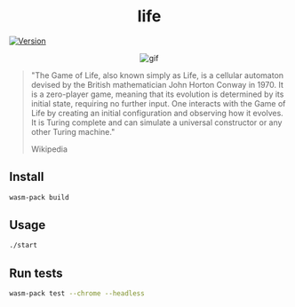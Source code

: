 <h1 align="center">life</h1>
<p>
  <a href="https://www.npmjs.com/package/hello-wasm" target="_blank">
    <img alt="Version" src="https://img.shields.io/npm/v/hello-wasm.svg">
  </a>
</p>

<div align="center">
    <img src="./f.gif" alt="gif">
</div>

> "The Game of Life, also known simply as Life, is a cellular automaton devised by the British mathematician John Horton Conway in 1970. 
> It is a zero-player game, meaning that its evolution is determined by its initial state, requiring no further input. 
> One interacts with the Game of Life by creating an initial configuration and observing how it evolves. 
> It is Turing complete and can simulate a universal constructor or any other Turing machine."
>
> Wikipedia

## Install

```sh
wasm-pack build
```

## Usage

```sh
./start
```

## Run tests

```sh
wasm-pack test --chrome --headless
```
